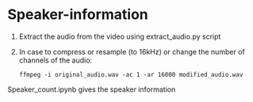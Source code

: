 # Speaker-information

1. Extract the audio from the video using extract_audio.py script
2. In case to compress or resample (to 16kHz) or change the number of channels of the audio:
  
  
       ffmpeg -i original_audio.wav -ac 1 -ar 16000 modified_audio.wav

   
  Speaker_count.ipynb gives the speaker information
